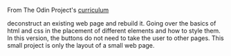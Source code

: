 From The Odin Project's [curriculum](http://www.theodinproject.com/courses/web-development-101/lessons/html-css)

deconstruct an existing web page and rebuild it. Going over the
basics of html and css in the placement of different elements and
how to style them. In this version, the buttons do not need to
take the user to other pages. This small project is only the layout
of a small web page. 

